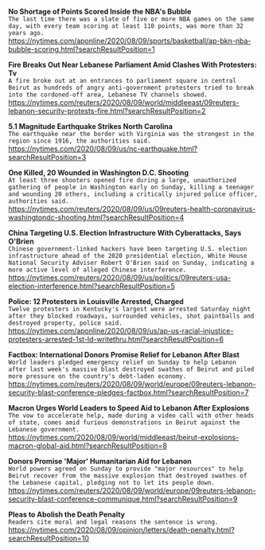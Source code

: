 **No Shortage of Points Scored Inside the NBA's Bubble**\
`The last time there was a slate of five or more NBA games on the same day, with every team scoring at least 110 points, was more than 32 years ago.`\
https://nytimes.com/aponline/2020/08/09/sports/basketball/ap-bkn-nba-bubble-scoring.html?searchResultPosition=1

**Fire Breaks Out Near Lebanese Parliament Amid Clashes With Protesters: Tv**\
`A fire broke out at an entrances to parliament square in central Beirut as hundreds of angry anti-government protesters tried to break into the cordoned-off area, Lebanese TV channels showed.`\
https://nytimes.com/reuters/2020/08/09/world/middleeast/09reuters-lebanon-security-protests-fire.html?searchResultPosition=2

**5.1 Magnitude Earthquake Strikes North Carolina**\
`The earthquake near the border with Virginia was the strongest in the region since 1916, the authorities said.`\
https://nytimes.com/2020/08/09/us/nc-earthquake.html?searchResultPosition=3

**One Killed, 20 Wounded in Washington D.C. Shooting**\
`At least three shooters opened fire during a large, unauthorized gathering of people in Washington early on Sunday, killing a teenager and wounding 20 others, including a critically injured police officer, authorities said.`\
https://nytimes.com/reuters/2020/08/09/us/09reuters-health-coronavirus-washingtondc-shooting.html?searchResultPosition=4

**China Targeting U.S. Election Infrastructure With Cyberattacks, Says O'Brien**\
`Chinese government-linked hackers have been targeting U.S. election infrastructure ahead of the 2020 presidential election, White House National Security Adviser Robert O'Brien said on Sunday, indicating a more active level of alleged Chinese interference.  `\
https://nytimes.com/reuters/2020/08/09/us/politics/09reuters-usa-election-interference.html?searchResultPosition=5

**Police: 12 Protesters in Louisville Arrested, Charged**\
`Twelve protesters in Kentucky's largest were arrested Saturday night after they blocked roadways, surrounded vehicles, shot paintballs and destroyed property, police said.`\
https://nytimes.com/aponline/2020/08/09/us/ap-us-racial-injustice-protesters-arrested-1st-ld-writethru.html?searchResultPosition=6

**Factbox: International Donors Promise Relief for Lebanon After Blast**\
`World leaders pledged emergency relief on Sunday to help Lebanon  after last week's massive blast destroyed swathes of Beirut and piled more pressure on the country's debt-laden economy.`\
https://nytimes.com/reuters/2020/08/09/world/europe/09reuters-lebanon-security-blast-conference-pledges-factbox.html?searchResultPosition=7

**Macron Urges World Leaders to Speed Aid to Lebanon After Explosions**\
`The vow to accelerate help, made during a video call with other heads of state, comes amid furious demonstrations in Beirut against the Lebanese government.`\
https://nytimes.com/2020/08/09/world/middleeast/beirut-explosions-macron-global-aid.html?searchResultPosition=8

**Donors Promise 'Major' Humanitarian Aid for Lebanon**\
`World powers agreed on Sunday to provide "major resources" to help Beirut recover from the massive explosion that destroyed swathes of the Lebanese capital, pledging not to let its people down.`\
https://nytimes.com/reuters/2020/08/09/world/europe/09reuters-lebanon-security-blast-conference-communique.html?searchResultPosition=9

**Pleas to Abolish the Death Penalty**\
`Readers cite moral and legal reasons the sentence is wrong.`\
https://nytimes.com/2020/08/09/opinion/letters/death-penalty.html?searchResultPosition=10

